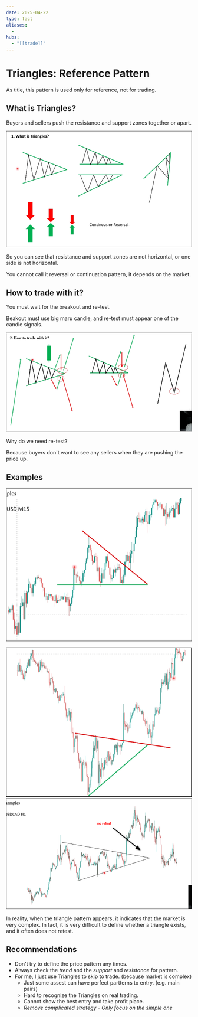 ```yaml
---
date: 2025-04-22
type: fact
aliases:
  -
hubs:
  - "[[trade]]"
---
```


# Triangles: Reference Pattern

As title, this pattern is used only for reference, not for trading.

## What is Triangles?

Buyers and sellers push the resistance and support zones together or apart.

![triangle-pattern.png](../assets/imgs/triangle-pattern.png)

So you can see that resistance and support zones are not horizontal, or one side is not horizontal.

You cannot call it reversal or continuation pattern, it depends on the market.

## How to trade with it?

You must wait for the breakout and re-test.

Beakout must use big maru candle, and re-test must appear one of the candle signals.

![trade-with-triangle.png](../assets/imgs/trade-with-triangle.png)

Why do we need re-test?

Because buyers don't want to see any sellers when they are pushing the price up.

## Examples

![triangle-example1.png](../assets/imgs/triangle-example1.png)

![triangle-example2.png](../assets/imgs/triangle-example2.png)
![triangle-example3.png](../assets/imgs/triangle-example3.png)

In reality, when the triangle pattern appears, it indicates that the market is very complex. In fact, it is very difficult to define whether a triangle exists, and it often does not retest.

 
 ## Recommendations

 - Don't try to define the price pattern any times.
 - Always check the *trend* and the *support* and *resistance* for pattern.
 - For me, I just use Triangles to skip to trade. (because market is complex)
    - Just some assest can have perfect partterns to entry. (e.g. main pairs)
    - Hard to recognize the Triangles on real trading.
    - Cannot show the best entry and take profit place.
    - *Remove complicated strategy - Only focus on the simple one*




